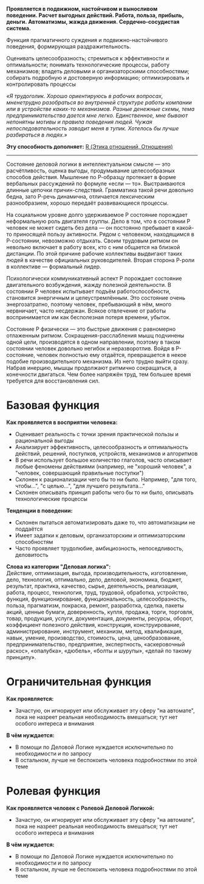 **Проявляется в подвижном, настойчивом и выносливом поведении. Расчет выгодных действий. Работа, польза, прибыль, деньги. Автоматизмы, жажда движения. Сердечно-сосудистая система.**

Функция прагматичного суждения и подвижно-настойчивого поведения, формирующая раздражительность.  
  
Оценивать целесообразность; стремиться к эффективности и оптимальности; понимать технологические процессы, работу механизмов; владеть деловыми и организаторскими способностями; собирать подробную и достоверную информацию; оптимизировать и контролировать процессы  
  
*«Я трудоголик. Хорошо ориентируюсь в рабочих вопросах, мненетрудно разобраться во внутренней структуре работы компании или в устройстве каких-то механизмов. Разные денежные схемы, тема предпринимательства дается мне легко. Единственное, мне бывают непонятны мотивы и правила поведения людей. Чужая непоследовательность заводит меня в тупик. Хотелось бы лучше разбираться в людях.»*

**Эту способность дополняет:** [R (Этика отношений, Отношения)](R%20(Этика%20отношений,%20Отношения).md)

---

Состояние деловой логики в интеллектуальном смысле — это расчётливость, оценка выгоды, продумывание целесообразных способов действия. Мышление по Р-образцу протекает в форме вербальных рассуждений по формуле «если — то». Выстраиваются длинные цепочки причин-следствий. Грамматика такой речи довольно бедна, зато Р-речь динамична, отличается лексическим разнообразием, хорошо передаёт развивающиеся процессы.

На социальном уровне долго удерживаемое P состояние порождает неформальную роль двигателя группы. Дело в том, что в состоянии P человек не может сидеть без дела — он постоянно пребывает в какой-то приносящей пользу активности. Рядом с человеком, находящимся в Р-состоянии, невозможно отдыхать. Своим трудовым ритмом он невольно включает в работу всех, кто с ним общается на близкой дистанции. По этой причине рабочие коллективы выдвигают таких людей в качестве официальных руководителей. Вторая сторона Р-роли в коллективе — формальный лидер.

Психологически коммуникативный аспект P порождает состояние двигательного возбуждения, жажду полезной деятельности. В состоянии P человек испытывает подъём работоспособности, становится энергичным и целеустремлённым. Это состояние очень энергозатратно, поэтому человек, пребывающий в нём, много нервничает, часто несдержан. Всякое отвлечение от работы воспринимается им как бесполезная потеря времени, убыток.

Состояние P физически — это быстрые движения с равномерно отлаженным ритмом. Сокращения-расслабления мышц подчинены одной цели, производятся в одном направлении, поэтому в таком состоянии человек довольно негибок и неразворотлив. Войдя в Р-состояние, человек полностью ему отдаётся, превращается в некое подобие производительного механизма. Из него трудно выйти сразу. Набрав инерцию, мышцы продолжают ритмично сокращаться, а конечности двигаться. Чем более напряжён труд, тем большее время требуется для восстановления сил.

# Базовая функция
**Как проявляется в восприятии человека:**  
- Оценивает реальность с точки зрения практической пользы и рациональной выгоды
- Анализирует эффективность, целесообразность и оптимальность действий, решений, поступков, устройств, механизмов и алгоритмов
- В речи использует большое количество глаголов, часто описывает любые феномены действиями (например, не "хороший человек", а "человек, совершающий правильные поступки")
- Склонен к рационализации чего бы то ни было. Например, "для того, чтобы...", "с целью...", "для лучшего результата..."
- Склонен описывать принцип работы чего бы то ни было, описывать технологические процессы

**Тенденции в поведении:**  
- Склонен пытаться автоматизировать даже то, что автоматизации не поддаётся
- Имеет задатки к деловым, организаторским и оптимизаторским способностям
- Часто проявляет трудолюбие, амбициозность, непоседливость, деловитость

**Слова из категории "Деловая логика":**  
Действие, оптимизация, выгода, производительность, изготовление, дело, технология, оптимально, дело, деловой, экономика, бюджет, результат, практика, качество, сырье, деятельность, реализация, работа, процесс, технология, труд, трудовой, обработка, устройство, функция, функционирование, функциональность, целесообразность, польза, прагматизм, покраска, ремонт, разработка, сделка, пакеты акций, ценные бумаги, доверенность, купля, продажа, торги, торговля, товар, продукция, услуги, документация, документы, ресурсы, оборот, коэффициент полезного действия, конструкция, конструирование, администрирование, инструмент, механизм, метод, квалификация, навык, умение, производство, стоимость, цена, ценообразование, предпринимательство, предприятие, экспертность, «аскеровочный раскос», «опалубка», «дюбель», «болты и шурупы», «делай по такому принципу».

# Ограничительная функция
**Как проявляется:**  
- Зачастую, он игнорирует или обслуживает эту сферу "на автомате", пока не назреет реальная необходимость вмешаться; тут нет особого интереса и внимания

**В чём нуждается:**  
- В помощи по Деловой Логике нуждается исключительно по необходимости и по запросу
- В остальном, лучше не беспокоить человека подробностями по этой теме

# Ролевая функция
**Как проявляется человек с Ролевой Деловой Логикой:**  
- Зачастую, он игнорирует или обслуживает эту сферу "на автомате", пока не назреет реальная необходимость вмешаться; тут нет особого интереса и внимания

**В чём нуждается:**  
- В помощи по Деловой Логике нуждается исключительно по необходимости и по запросу
 - В остальном, лучше не беспокоить человека подробностями по этой теме
